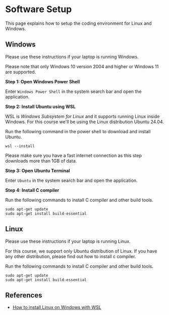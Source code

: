 # Software Setup

This page explains how to setup the coding environment for Linux and Windows.

## Windows

Please use these instructions if your laptop is running Windows.

Please note that only Windows 10 version 2004 and higher or Windows 11 are supported.

**Step 1: Open Windows Power Shell**

Enter `Windows Power Shell` in the system search bar and open the application.

**Step 2: Install Ubuntu using WSL**

WSL is _Windows Subsystem for Linux_ and it supports running Linux inside Windows. For this course we'll be using the Linux distribution Ubuntu 24.04.

Run the following command in the power shell to download and install Ubuntu.

```
wsl --install
```

Please make sure you have a fast internet connection as this step downloads more than 1GB of data.

**Step 3: Open Ubuntu Terminal**

Enter `Ubuntu` in the system search bar and open the application.

**Step 4: Install C compiler**

Run the following commands to install C compiler and other build tools.

```
sudo apt-get update
sudo apt-get install build-essential
```

## Linux

Please use these instructions if your laptop is running Linux.

For this course, we support only Ubuntu distribution of Linux. If you have any other distribution, please find out how to install c compiler.

Run the following commands to install C compiler and other build tools.

```
sudo apt-get update
sudo apt-get install build-essential
```

## References

* [How to install Linux on Windows with WSL][1]

[1]: https://learn.microsoft.com/en-us/windows/wsl/install
